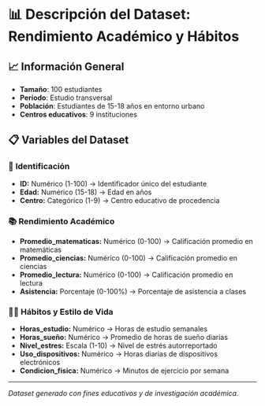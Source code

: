 # 📊 Descripción del Dataset: Rendimiento Académico y Hábitos

## 📈 Información General
- **Tamaño**: 100 estudiantes
- **Período**: Estudio transversal
- **Población**: Estudiantes de 15-18 años en entorno urbano
- **Centros educativos**: 9 instituciones

## 📋 Variables del Dataset

### 🔢 **Identificación**
- **ID:** Numérico (1-100) → Identificador único del estudiante
- **Edad:** Numérico (15-18) → Edad en años  
- **Centro:** Categórico (1-9) → Centro educativo de procedencia

### 📚 **Rendimiento Académico**
- **Promedio_matematicas:** Numérico (0-100) → Calificación promedio en matemáticas
- **Promedio_ciencias:** Numérico (0-100) → Calificación promedio en ciencias
- **Promedio_lectura:** Numérico (0-100) → Calificación promedio en lectura
- **Asistencia:** Porcentaje (0-100%) → Porcentaje de asistencia a clases

### 🏃‍♂️ **Hábitos y Estilo de Vida**
- **Horas_estudio:** Numérico → Horas de estudio semanales
- **Horas_sueño:** Numérico → Promedio de horas de sueño diarias
- **Nivel_estres:** Escala (1-10) → Nivel de estrés autorreportado
- **Uso_dispositivos:** Numérico → Horas diarias de dispositivos electrónicos
- **Condicion_fisica:** Numérico → Minutos de ejercicio por semana

---
*Dataset generado con fines educativos y de investigación académica.*

